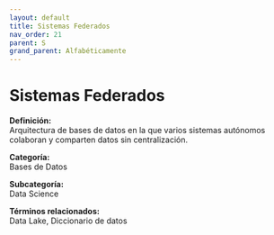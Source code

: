 ```yaml
---
layout: default
title: Sistemas Federados
nav_order: 21
parent: S
grand_parent: Alfabéticamente
---
```


# Sistemas Federados

**Definición:**  
Arquitectura de bases de datos en la que varios sistemas autónomos colaboran y comparten datos sin centralización.

**Categoría:**  
Bases de Datos  

**Subcategoría:**  
Data Science

**Términos relacionados:**  
Data Lake, Diccionario de datos
